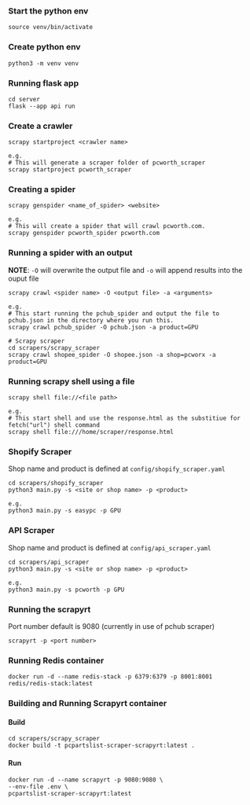 ### Start the python env
```
source venv/bin/activate
```

### Create python env
```
python3 -m venv venv
```

### Running flask app
```
cd server
flask --app api run 
```

### Create a crawler
```
scrapy startproject <crawler name>

e.g.
# This will generate a scraper folder of pcworth_scraper
scrapy startproject pcworth_scraper
```

### Creating a spider
```
scrapy genspider <name_of_spider> <website> 

e.g.
# This will create a spider that will crawl pcworth.com.
scrapy genspider pcworth_spider pcworth.com
```

### Running a spider with an output
**NOTE**: ```-O``` will overwrite the output file and ```-o``` will append results into the ouput file
```
scrapy crawl <spider name> -O <output file> -a <arguments>

e.g.
# This start running the pchub_spider and output the file to pchub.json in the directory where you run this.
scrapy crawl pchub_spider -O pchub.json -a product=GPU 

# Scrapy scraper
cd scrapers/scrapy_scraper
scrapy crawl shopee_spider -O shopee.json -a shop=pcworx -a product=GPU
```

### Running scrapy shell using a file
```
scrapy shell file://<file path>

e.g.
# This start shell and use the response.html as the substitiue for fetch("url") shell command
scrapy shell file:///home/scraper/response.html
```

### Shopify Scraper

Shop name and product is defined at ```config/shopify_scraper.yaml```

```
cd scrapers/shopify_scraper
python3 main.py -s <site or shop name> -p <product>

e.g.
python3 main.py -s easypc -p GPU
```

### API Scraper

Shop name and product is defined at ```config/api_scraper.yaml```

```
cd scrapers/api_scraper
python3 main.py -s <site or shop name> -p <product>

e.g.
python3 main.py -s pcworth -p GPU
```

### Running the scrapyrt

Port number default is 9080 (currently in use of pchub scraper)

```
scrapyrt -p <port number>

```

### Running Redis container

```
docker run -d --name redis-stack -p 6379:6379 -p 8001:8001 redis/redis-stack:latest
```

### Building and Running Scrapyrt container

#### Build
```
cd scrapers/scrapy_scraper
docker build -t pcpartslist-scraper-scrapyrt:latest .
```
#### Run
```
docker run -d --name scrapyrt -p 9080:9080 \
--env-file .env \
pcpartslist-scraper-scrapyrt:latest
```